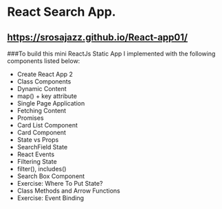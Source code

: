 # React Search App.

## https://srosajazz.github.io/React-app01/

###To build this mini ReactJs Static App I implemented with the following components listed below:

* Create React App 2
* Class Components
* Dynamic Content
* map() + key attribute
* Single Page Application
* Fetching Content
* Promises
* Card List Component
* Card Component
* State vs Props
* SearchField State
* React Events
* Filtering State
* filter(), includes()
* Search Box Component
* Exercise: Where To Put State?
* Class Methods and Arrow Functions
* Exercise: Event Binding

